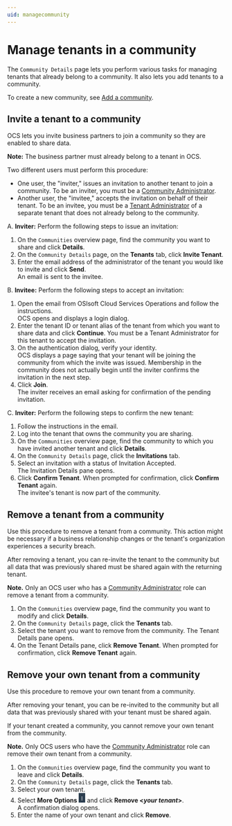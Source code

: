 ```yaml
---
uid: managecommunity
---
```


# Manage tenants in a community

The `Community Details` page lets you perform various tasks for managing tenants that already belong to a community. It also lets you add tenants to a community.

To create a new community, see [Add a community](xref:add-community).

## Invite a tenant to a community

OCS lets you invite business partners to join a community so they are enabled to share data. 

**Note:** The business partner must already belong to a tenant in OCS.

Two different users must perform this procedure:

- One user, the "inviter," issues an invitation to another tenant to join a community. To be an inviter, you must be a [Community Administrator](xref:communityroles#community-administrator).
- Another user, the "invitee," accepts the invitation on behalf of their tenant. To be an invitee, you must be a [Tenant Administrator](xref:communityroles#tenant-administrator) of a separate tenant that does not already belong to the community.

A. **Inviter:** Perform the following steps to issue an invitation:   
 1. On the `Communities` overview page, find the community you want to share and click **Details**.
 2. On the `Community Details` page, on the **Tenants** tab, click **Invite Tenant**.   
 3. Enter the email address of the administrator of the tenant you would like to invite and click **Send**.<br>An email is sent to the invitee.

B. **Invitee:** Perform the following steps to accept an invitation:   
  1. Open the email from OSIsoft Cloud Services Operations and follow the instructions.<br>OCS opens and displays a login dialog.
  2. Enter the tenant ID or tenant alias of the tenant from which you want to share data and click **Continue**. You must be a Tenant Administrator for this tenant to accept the invitation.
  3. On the authentication dialog, verify your identity.<br>OCS displays a page saying that your tenant will be joining the community from which the invite was issued. Membership in the community does not actually begin until the inviter confirms the invitation in the next step.
  4. Click **Join**.<br>The inviter receives an email asking for confirmation of the pending invitation.

C. **Inviter:** Perform the following steps to confirm the new tenant:
  1. Follow the instructions in the email.
  2. Log into the tenant that owns the community you are sharing.
  3. On the `Communities` overview page, find the community to which you have invited another tenant and click **Details**.
  4.  On the `Community Details` page, click the **Invitations** tab.
  5. Select an invitation with a status of Invitation Accepted.<br>The Invitation Details pane opens.
  6. Click **Confirm Tenant**. When prompted for confirmation, click **Confirm Tenant** again.<br>The invitee's tenant is now part of the community.

## Remove a tenant from a community

Use this procedure to remove a tenant from a community. This action might be necessary if a business relationship changes or the tenant's organization experiences a security breach.

After removing a tenant, you can re-invite the tenant to the community but all data that was previously shared must be shared again with the returning tenant.

**Note.** Only an OCS user who has a [Community Administrator](xref:communityroles#community-administrator) role can remove a tenant from a community.  

1. On the `Communities` overview page, find the community you want to modify and click **Details**.
2. On the `Community Details` page, click the **Tenants** tab.
3. Select the tenant you want to remove from the community. The Tenant Details pane opens. 
4. On the Tenant Details pane, click **Remove Tenant**. When prompted for confirmation, click **Remove Tenant** again.

## Remove your own tenant from a community

Use this procedure to remove your own tenant from a community.

After removing your tenant, you can be re-invited to the community but all data that was previously shared with your tenant must be shared again.

If your tenant created a community, you cannot remove your own tenant from the community.

**Note.** Only OCS users who have the [Community Administrator](xref:communityroles#community-administrator) role can remove their own tenant from a community.

1. On the `Communities` overview page, find the community you want to leave and click **Details**.
2. On the `Community Details` page, click the **Tenants** tab.
3. Select your own tenant.
3. Select **More Options** ![More Options](..\images\MoreOptions.png "More Options") and click **Remove \<*your tenant*\>**.<br>A confirmation dialog opens.
4. Enter the name of your own tenant and click **Remove**.